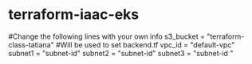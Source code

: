 # terraform-iaac-eks

#Change the following lines with your own info 
s3_bucket = "terraform-class-tatiana"              #Will be used to set backend.tf
vpc_id = "default-vpc"
subnet1 = "subnet-id"
subnet2 = "subnet-id"
subnet3 = "subnet-id "